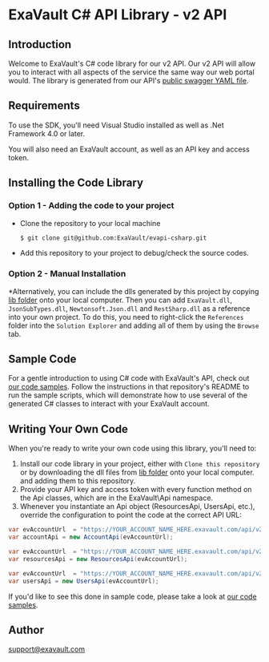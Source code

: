 # ExaVault C# API Library - v2 API

## Introduction

Welcome to ExaVault's C# code library for our v2 API. Our v2 API will allow you to interact with all aspects of the service the same way our web portal would. The library is generated from our API's [public swagger YAML file](https://www.exavault.com/api/docs/evapi_2.0_public.yaml).

## Requirements

To use the SDK, you'll need Visual Studio installed as well as .Net Framework 4.0 or later.

You will also need an ExaVault account, as well as an API key and access token.

## Installing the Code Library

### Option 1 - Adding the code to your project

- Clone the repository to your local machine

  ```bash
  $ git clone git@github.com:ExaVault/evapi-csharp.git
  ```

- Add this repository to your project to debug/check the source codes.

### Option 2 - Manual Installation

\*Alternatively, you can include the dlls generated by this project by copying [lib folder](lib) onto your local computer.
Then you can add `ExaVault.dll`, `JsonSubTypes.dll`, `Newtonsoft.Json.dll` and `RestSharp.dll` as a reference into your own project. To do this, you need to right-click the `References` folder into the `Solution Explorer` and adding all of them by using the `Browse` tab.

## Sample Code

For a gentle introduction to using C# code with ExaVault's API, check out [our code samples](https://github.com/ExaVault/evapi-csharp-samples). Follow the instructions in that repository's README to run the sample scripts, which will demonstrate how to use several of the generated C# classes to interact with your ExaVault account.

## Writing Your Own Code

When you're ready to write your own code using this library, you'll need to:

1. Install our code library in your project, either with `Clone this repository` or by downloading the dll files from [lib folder](lib) onto your local computer.
   and adding them to this repository.
2. Provide your API key and access token with every function method on the Api classes, which are in the ExaVault\Api namespace.
3. Whenever you instantiate an Api object (ResourcesApi, UsersApi, etc.), override the configuration to point the code at the correct API URL:

```C#
var evAccountUrl  = "https://YOUR_ACCOUNT_NAME_HERE.exavault.com/api/v2/";
var accountApi = new AccountApi(evAccountUrl);
```

```C#
var evAccountUrl  = "https://YOUR_ACCOUNT_NAME_HERE.exavault.com/api/v2/";
var resourcesApi = new ResourcesApi(evAccountUrl);
```

```C#
var evAccountUrl  = "https://YOUR_ACCOUNT_NAME_HERE.exavault.com/api/v2/";
var usersApi = new UsersApi(evAccountUrl);
```

If you'd like to see this done in sample code, please take a look at [our code samples](https://github.com/ExaVault/evapi-csharp-samples).

## Author

support@exavault.com
